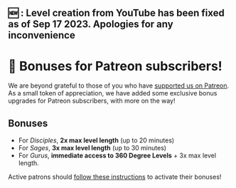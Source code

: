 ## 🆕 : **Level creation from YouTube has been fixed as of Sep 17 2023**. Apologies for any inconvenience

# 🙏 Bonuses for Patreon subscribers!

We are beyond grateful to those of you who have [supported us on Patreon](https://www.patreon.com/beatsage). As a small token of appreciation, we have added some exclusive bonus upgrades for Patreon subscribers, with more on the way!

## Bonuses

- For _Disciples_, **2x max level length** (up to 20 minutes)
- For _Sages_, **3x max level length** (up to 30 minutes)
- For _Gurus_, **immediate access to 360 Degree Levels** + 3x max level length.

Active patrons should [follow these instructions](#user-content-how-do-i-activate-my-patreon-upgrades) to activate their bonuses!
